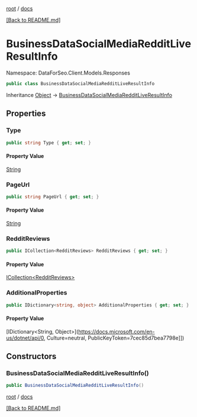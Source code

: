[root](./../ "root") / [docs](./ "docs")

[[Back to README.md]](./../README.md "[Back to README.md]")

# BusinessDataSocialMediaRedditLiveResultInfo

Namespace: DataForSeo.Client.Models.Responses

```csharp
public class BusinessDataSocialMediaRedditLiveResultInfo
```

Inheritance [Object](https://docs.microsoft.com/en-us/dotnet/api/Object) → [BusinessDataSocialMediaRedditLiveResultInfo](./BusinessDataSocialMediaRedditLiveResultInfo.md)

## Properties

### **Type**

```csharp
public string Type { get; set; }
```

#### Property Value

[String](https://docs.microsoft.com/en-us/dotnet/api/String)<br>

### **PageUrl**

```csharp
public string PageUrl { get; set; }
```

#### Property Value

[String](https://docs.microsoft.com/en-us/dotnet/api/String)<br>

### **RedditReviews**

```csharp
public ICollection<RedditReviews> RedditReviews { get; set; }
```

#### Property Value

[ICollection&lt;RedditReviews&gt;](./RedditReviews.md)<br>

### **AdditionalProperties**

```csharp
public IDictionary<string, object> AdditionalProperties { get; set; }
```

#### Property Value

[IDictionary&lt;String, Object&gt;](https://docs.microsoft.com/en-us/dotnet/api/0, Culture=neutral, PublicKeyToken=7cec85d7bea7798e]])<br>

## Constructors

### **BusinessDataSocialMediaRedditLiveResultInfo()**

```csharp
public BusinessDataSocialMediaRedditLiveResultInfo()
```

[root](./../ "root") / [docs](./ "docs")

[[Back to README.md]](./../README.md "[Back to README.md]")